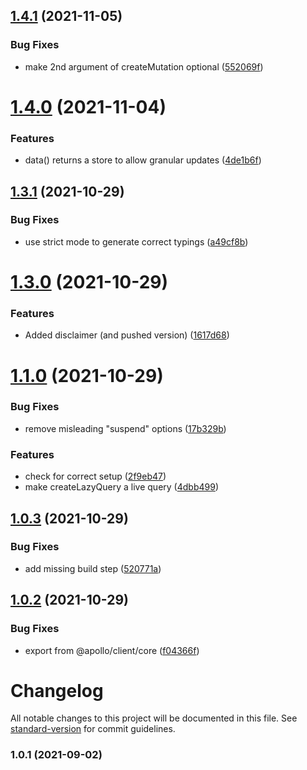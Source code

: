 ## [1.4.1](https://github.com/merged-js/solid-apollo/compare/v1.4.0...v1.4.1) (2021-11-05)


### Bug Fixes

* make 2nd argument of createMutation optional ([552069f](https://github.com/merged-js/solid-apollo/commit/552069f64000a87b44f397976a8ab3742e58127a))

# [1.4.0](https://github.com/merged-js/solid-apollo/compare/v1.3.1...v1.4.0) (2021-11-04)


### Features

* data() returns a store to allow granular updates ([4de1b6f](https://github.com/merged-js/solid-apollo/commit/4de1b6fc7a659e7ab3b2994841bd4b7fa30a6f86))

## [1.3.1](https://github.com/merged-js/solid-apollo/compare/v1.3.0...v1.3.1) (2021-10-29)


### Bug Fixes

* use strict mode to generate correct typings ([a49cf8b](https://github.com/merged-js/solid-apollo/commit/a49cf8b89dc25268bbdce3d9bf29e5584ce58a32))

# [1.3.0](https://github.com/merged-js/solid-apollo/compare/v1.2.0...v1.3.0) (2021-10-29)


### Features

* Added disclaimer (and pushed version) ([1617d68](https://github.com/merged-js/solid-apollo/commit/1617d68d012218a1ae515ed5b60b88b1defbbbed))

# [1.1.0](https://github.com/merged-js/solid-apollo/compare/v1.0.3...v1.1.0) (2021-10-29)


### Bug Fixes

* remove misleading "suspend" options ([17b329b](https://github.com/merged-js/solid-apollo/commit/17b329bb9a3820b459c62d325b093f0ee9097f48))


### Features

* check for correct <ApolloProvider /> setup ([2f9eb47](https://github.com/merged-js/solid-apollo/commit/2f9eb47afd9c07ef9d1697df62a35ac678960b6c))
* make createLazyQuery a live query ([4dbb499](https://github.com/merged-js/solid-apollo/commit/4dbb499c743899ac05878fc757530cafed9c2575))

## [1.0.3](https://github.com/merged-js/solid-apollo/compare/v1.0.2...v1.0.3) (2021-10-29)


### Bug Fixes

* add missing build step ([520771a](https://github.com/merged-js/solid-apollo/commit/520771aa0b3795d62734b781e6fa27704f823962))

## [1.0.2](https://github.com/merged-js/solid-apollo/compare/v1.0.1...v1.0.2) (2021-10-29)


### Bug Fixes

* export from @apollo/client/core ([f04366f](https://github.com/merged-js/solid-apollo/commit/f04366fcbbef9f16a62c17d2e2b7e81ca3802e07))

# Changelog

All notable changes to this project will be documented in this file. See [standard-version](https://github.com/conventional-changelog/standard-version) for commit guidelines.

### 1.0.1 (2021-09-02)
